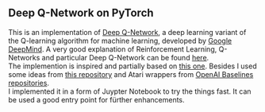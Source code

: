 ## Deep Q-Network on PyTorch
This is an implementation of [Deep Q-Network](https://storage.googleapis.com/deepmind-media/dqn/DQNNaturePaper.pdf), a deep learning variant of the Q-learning algorithm for machine learning, developed by [Google DeepMind](https://deepmind.com/). A very good explanation of Reinforcement Learning, Q-Networks and particular Deep Q-Network can be found [here](https://towardsdatascience.com/introduction-to-various-reinforcement-learning-algorithms-i-q-learning-sarsa-dqn-ddpg-72a5e0cb6287).  
The implemention is inspired and partially based on [this one](https://github.com/jaidmin/pytorch-q-learning). Besides I used some ideas from [this repository](https://github.com/Shmuma/ptan/tree/master/samples/dqn_speedup) and Atari wrappers from [OpenAI Baselines repositories](https://github.com/openai/baselines/).  
I implemented it in a form of Juypter Notebook to try the things fast. It can be used a good entry point for fürther enhancements.
